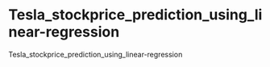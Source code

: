 # Tesla_stockprice_prediction_using_linear-regression
Tesla_stockprice_prediction_using_linear-regression
